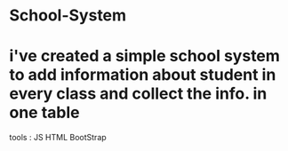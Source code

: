 # School-System

# i've created a simple school system to add information about student in every class and collect the info. in one table 

tools :
JS
HTML
BootStrap 